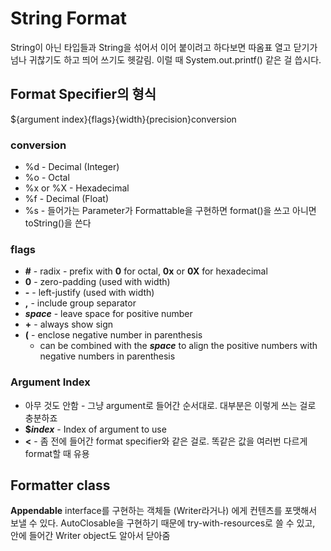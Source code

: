 # String Format

String이 아닌 타입들과 String을 섞어서 이어 붙이려고 하다보면 따옴표 열고 닫기가 넘나 귀찮기도 하고 띄어 쓰기도 헷갈림. 이럴 때 System.out.printf() 같은 걸 씁시다.

## Format Specifier의 형식

${argument index}{flags}{width}{precision}conversion

### conversion

- %d - Decimal (Integer)
- %o - Octal
- %x or %X - Hexadecimal
- %f - Decimal (Float)
- %s - 들어가는 Parameter가 Formattable을 구현하면 format()을 쓰고 아니면 toString()을 쓴다

### flags
- **#** - radix - prefix with **0** for octal, **0x** or **0X** for hexadecimal
- **0** - zero-padding (used with width)
- **-** - left-justify (used with width)
- **,** - include group separator
- **_space_** - leave space for positive number
- **+** - always show sign
- **(** - enclose negative number in parenthesis
  - can be combined with the **_space_** to align the positive numbers with negative numbers in parenthesis

### Argument Index
- 아무 것도 안함 - 그냥 argument로 들어간 순서대로. 대부분은 이렇게 쓰는 걸로 충분하죠
- **$_index_** - Index of argument to use
- **<** - 좀 전에 들어간 format specifier와 같은 걸로. 똑같은 값을 여러번 다르게 format할 때 유용

## Formatter class

**Appendable** interface를 구현하는 객체들 (Writer라거나) 에게 컨텐츠를 포맷해서 보낼 수 있다. AutoClosable을 구현하기 때문에 try-with-resources로 쓸 수 있고, 안에 들어간 Writer object도 알아서 닫아줌
